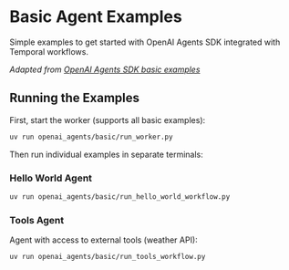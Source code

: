 # Basic Agent Examples

Simple examples to get started with OpenAI Agents SDK integrated with Temporal workflows.

*Adapted from [OpenAI Agents SDK basic examples](https://github.com/openai/openai-agents-python/tree/main/examples/basic)*

## Running the Examples

First, start the worker (supports all basic examples):
```bash
uv run openai_agents/basic/run_worker.py
```

Then run individual examples in separate terminals:

### Hello World Agent
```bash
uv run openai_agents/basic/run_hello_world_workflow.py
```

### Tools Agent
Agent with access to external tools (weather API):
```bash
uv run openai_agents/basic/run_tools_workflow.py
```